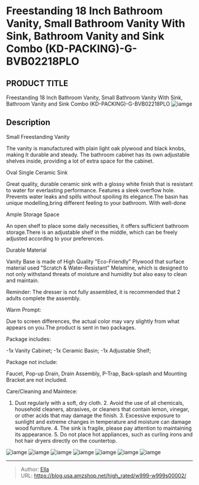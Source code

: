 # Freestanding 18 Inch Bathroom Vanity, Small Bathroom Vanity With Sink, Bathroom Vanity and Sink Combo (KD-PACKING)-G-BVB02218PLO


## PRODUCT TITLE 

Freestanding 18 Inch Bathroom Vanity, Small Bathroom Vanity With Sink, Bathroom Vanity and Sink Combo (KD-PACKING)-G-BVB02218PLO
![iamge](https://b2bfiles1.gigab2b.cn/image/wkseller/9085/20230504_563065009510581d7caae0ac4be3ecfc.jpg)

## Description

Small Freestanding Vanity



The vanity is manufactured with plain light oak plywood and black knobs, making It durable and steady. The bathroom cabinet has its own adjustable shelves inside, providing a lot of extra space for the cabinet.










Oval Single Ceramic Sink



Great quality, durable ceramic sink with a glossy white finish that is resistant to water for everlasting performance. Features a sleek overflow hole. Prevents water leaks and spills without spoiling its elegance.The basin has unique modelling,bring different feeling to your bathroom. With well-done










Ample Storage Space



An open shelf to place some daily necessities, it offers sufficient bathroom storage.There is an adjustable shelf in the middle, which can be freely adjusted according to your preferences.










Durable Material



Vanity Base is made of High Quality &#34;Eco-Friendly&#34; Plywood that surface material used &#34;Scratch &amp; Water-Resistant&#34; Melamine, which is designed to not only withstand threats of moisture and humidity but also easy to clean and maintain.







Reminder: The dresser is not fully assembled, it is recommended that 2 adults complete the assembly.





Warm Prompt:

Due to screen differences, the actual color may vary slightly from what appears on you.The product is sent in two packages.



Package includes:

-1x Vanity Cabinet; -1x Ceramic Basin; -1x Adjustable Shelf;



Package not include:

Faucet, Pop-up Drain, Drain Assembly, P-Trap, Back-splash and Mounting Bracket are not included.






Care/Cleaning and Maintece:

1. Dust regularly with a soft, dry cloth. 2. Avoid the use of all chemicals, household cleaners, abrasives, or cleaners that contain lemon, vinegar, or other acids that may damage the finish. 3. Excessive exposure to sunlight and extreme changes in temperature and moisture can damage wood furniture. 4. The sink is fragile, please pay attention to maintaining its appearance. 5. Do not place hot appliances, such as curling irons and hot hair dryers directly on the countertop.










![iamge](https://b2bfiles1.gigab2b.cn/image/wkseller/9085/20230504_77e8de56e845be5a2514632cc4dca011.jpg)
![iamge](https://b2bfiles1.gigab2b.cn/image/wkseller/9085/20230504_e28eaa87be546864c85ac7bec297db18.jpg)
![iamge](https://b2bfiles1.gigab2b.cn/image/wkseller/9085/20230504_10cbe1746c932bb27cc61d68e45a5f0a.jpg)
![iamge](https://b2bfiles1.gigab2b.cn/image/wkseller/9085/20230303_0007f1e3e236b3123a09e6139fc67cfc.jpg)
![iamge](https://b2bfiles1.gigab2b.cn/image/wkseller/9085/20230303_ee37bd3fb5228bbe4091f156ba30268a.jpg)
![iamge](https://b2bfiles1.gigab2b.cn/image/wkseller/9085/20230303_d213b1bc4ab706e68da2f5955a86b28e.jpg)
![iamge](https://b2bfiles1.gigab2b.cn/image/wkseller/9085/20230303_c267175c73f8161bfafe1cbb381ab7b1.jpg)


---

> Author: [Ella](https://blog.usa.amzshop.net/)  
> URL: https://blog.usa.amzshop.net/high_rated/w999-w999s00002/  

